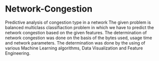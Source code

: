 # Network-Congestion
Predictive analysis of congestion type in a network
The given problem is balanced multiclass classifiaction problem in which we have to predict the network congestion based on the given features.
The determination of network congestion was done on the basis of the bytes used, usage time and network parameters.
The determination was done by the using of various Machine Learning algorithms, Data Visualization and Feature Engineering.
